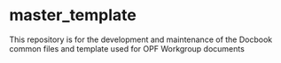 # master_template
This repository is for the development and maintenance of the Docbook common files and template used for OPF Workgroup documents
